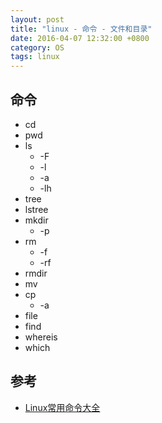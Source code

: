 ```yaml
---
layout: post
title: "linux - 命令 - 文件和目录"
date: 2016-04-07 12:32:00 +0800
category: OS
tags: linux
---
```


## 命令
* cd
* pwd
* ls
  * -F
  * -l
  * -a
  * -lh
* tree
* lstree
* mkdir
  * -p
* rm
  * -f
  * -rf
* rmdir
* mv
* cp
  * -a
* file
* find
* whereis
* which


## 参考
* [Linux常用命令大全](http://www.php100.com/html/webkaifa/Linux/2009/1106/3485.html)